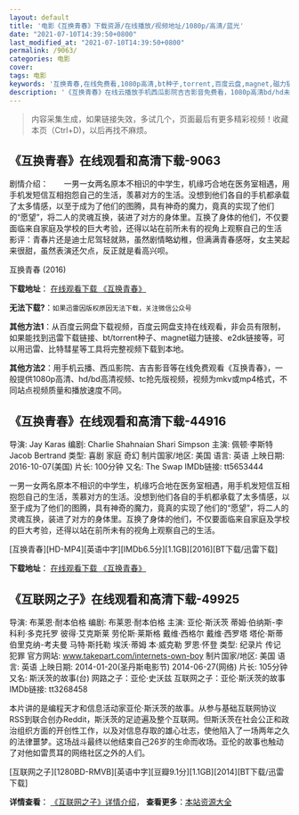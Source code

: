 ```yaml
---
layout: default
title: '电影《互换青春》下载资源/在线播放/视频地址/1080p/高清/蓝光'
date: "2021-07-10T14:39:50+0800"
last_modified_at: "2021-07-10T14:39:50+0800"
permalink: /9063/
categories: 电影
cover:
tags: 电影
keywords: '互换青春,在线免费看,1080p高清,bt种子,torrent,百度云盘,magnet,磁力链,迅雷下载资源'
description: '《互换青春》在线云播放手机西瓜影院吉吉影音免费看，1080p高清bd/hd未删减完整版和tc抢先枪版，mkv/mp4格式，附带bt/torrent种子、magnet/磁力链、百度云盘、网盘资源迅雷下载链接'
---
```


>内容采集生成，如果链接失效，多试几个，页面最后有更多精彩视频！收藏本页（Ctrl+D)，以后再找不麻烦。


## 《互换青春》在线观看和高清下载-9063

剧情介绍：　　一男一女两名原本不相识的中学生，机缘巧合地在医务室相遇，用手机发短信互相抱怨自己的生活，羡慕对方的生活。没想到他们各自的手机都承载了太多情感，以至于成为了他们的图腾，具有神奇的魔力，竟真的实现了他们的“愿望”，将二人的灵魂互换，装进了对方的身体里。互换了身体的他们，不仅要面临来自家庭及学校的巨大考验，还得以站在前所未有的视角上观察自己的生活 影评：青春片还是迪士尼驾轻就熟，虽然剧情略幼稚，但满满青春感呀，女主笑起来很甜，虽然表演还欠点，反正就是看高兴呗。


互换青春 (2016)

**下载地址**： [在线观看下载 《互换青春》](https://www.btbtdy.me/btdy/dy10002.html) 


**无法下载?**：`如果迅雷因版权原因无法下载，关注微信公众号 `

**其他方法1**：从百度云网盘下载视频，百度云网盘支持在线观看，非会员有限制，如果能找到迅雷下载链接、bt/torrent种子、magnet磁力链接、e2dk链接等，可以用迅雷、比特彗星等工具将完整视频下载到本地。

**其他方法2**：用手机云播、西瓜影院、吉吉影音等在线免费观看《互换青春》，一般提供1080p高清、hd/bd高清视频、tc抢先版视频，视频为mkv或mp4格式，不同站点视频质量和播放速度不同。


## 《互换青春》在线观看和高清下载-44916

导演: Jay Karas 编剧: Charlie Shahnaian Shari Simpson 主演: 佩顿·李斯特 Jacob Bertrand 类型: 喜剧 家庭 奇幻 制片国家/地区: 美国 语言: 英语 上映日期: 2016-10-07(美国) 片长: 100分钟 又名: The Swap IMDb链接: tt5653444

一男一女两名原本不相识的中学生，机缘巧合地在医务室相遇，用手机发短信互相抱怨自己的生活，羡慕对方的生活。没想到他们各自的手机都承载了太多情感，以至于成为了他们的图腾，具有神奇的魔力，竟真的实现了他们的“愿望”，将二人的灵魂互换，装进了对方的身体里。互换了身体的他们，不仅要面临来自家庭及学校的巨大考验，还得以站在前所未有的视角上观察自己的生活。


[互换青春][HD-MP4][英语中字][IMDb6.5分][1.1GB][2016][BT下载/迅雷下载]

**下载地址**： [在线观看下载 《互换青春》](https://www.btdx8.com/torrent/the_swap_2016.html) 


## 《互联网之子》在线观看和高清下载-49925

导演: 布莱恩·耐本伯格 编剧: 布莱恩·耐本伯格 主演: 亚伦·斯沃茨 蒂姆·伯纳斯-李 科利·多克托罗 彼得·艾克斯莱 劳伦斯·莱斯格 戴维·西格尔 戴维·西罗塔 塔伦·斯蒂伯里克纳-考夫曼 马特·斯托勒 埃沃·蒂姆 本·威克勒 罗恩·怀登 类型: 纪录片 传记 犯罪 官方网站: www.takepart.com/internets-own-boy 制片国家/地区: 美国 语言: 英语 上映日期: 2014-01-20(圣丹斯电影节) 2014-06-27(网络) 片长: 105分钟 又名: 斯沃茨的故事(台) 网路之子：亚伦‧史沃兹 互联网之子：亚伦·斯沃茨的故事 IMDb链接: tt3268458

本片讲的是编程天才和信息活动家亚伦·斯沃茨的故事。从参与基础互联网协议RSS到联合创办Reddit，斯沃茨的足迹遍及整个互联网。但斯沃茨在社会公正和政治组织方面的开创性工作，以及对信息存取的雄心壮志，使他陷入了一场两年之久的法律噩梦。这场战斗最终以他结束自己26岁的生命而收场。亚伦的故事也触动了对他如雷贯耳的网络社区之外的人们。


[互联网之子][1280BD-RMVB][英语中字][豆瓣9.1分][1.1GB][2014][BT下载/迅雷下载]

**详情查看**： [《互联网之子》详情介绍](/movie/49925/)， **查看更多**：[本站资源大全](/movie/t/all/)

